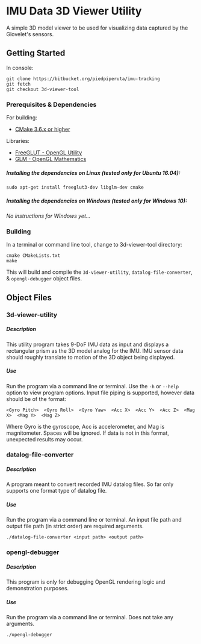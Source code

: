 # IMU Data 3D Viewer Utility

A simple 3D model viewer to be used for visualizing data captured by the Glovelet's sensors.

## Getting Started

In console:
```
git clone https://bitbucket.org/piedpiperuta/imu-tracking
git fetch
git checkout 3d-viewer-tool
```
### Prerequisites & Dependencies

For building:

- [CMake 3.6.x or higher](https://cmake.org/download/)

Libraries:

- [FreeGLUT - OpenGL Utility](https://sourceforge.net/projects/freeglut/)
- [GLM - OpenGL Mathematics](https://github.com/g-truc/glm/tags) 

##### Installing the dependencies on Linux (*tested only for Ubuntu 16.04*):
```
sudo apt-get install freeglut3-dev libglm-dev cmake
```
##### Installing the dependencies on Windows (*tested only for Windows 10*):
*No instructions for Windows yet...*

### Building

In a terminal or command line tool, change to 3d-viewer-tool directory:
```
cmake CMakeLists.txt
make
```
This will build and compile the `3d-viewer-utility`, `datalog-file-converter`, & `opengl-debugger` object files.

## Object Files

### 3d-viewer-utility
##### Description
This utility program takes 9-DoF IMU data as input and displays a rectangular prism as the 3D model analog for the IMU. IMU sensor data should roughly translate to motion of the 3D object being displayed.
##### Use
Run the program via a command line or terminal. Use the `-h` or `--help` option to view program options. Input file piping is supported, however data should be of the format:
```
<Gyro Pitch>  <Gyro Roll>  <Gyro Yaw>  <Acc X>  <Acc Y>  <Acc Z>  <Mag X>  <Mag Y>  <Mag Z>
```
Where Gyro is the gyroscope, Acc is accelerometer, and Mag is magnitometer. Spaces will be ignored. If data is not in this format, unexpected results may occur.
### datalog-file-converter
##### Description
A program meant to convert recorded IMU datalog files. So far only supports one format type of datalog file.
##### Use
Run the program via a command line or terminal. An input file path and output file path (in strict order) are required arguments.
```
./datalog-file-converter <input path> <output path> 
```
### opengl-debugger
##### Description
This program is only for debugging OpenGL rendering logic and demonstration purposes.
##### Use
Run the program via a command line or terminal. Does not take any arguments.
```
./opengl-debugger
```

